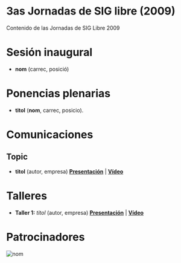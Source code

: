 # 3as Jornadas de SIG libre (2009)

Contenido de las Jornadas de SIG Libre 2009

Sesión inaugural
==================

* **nom** (carrec, posició)

Ponencias plenarias
====================

* **titol** (**nom**, carrec, posicio).

Comunicaciones
=================

Topic
---------------------------

* **titol** (autor, empresa) **[Presentación]()** | **[Vídeo]()**

Talleres
========

* **Taller 1:** *titol* (autor, empresa) **[Presentación]()** | **[Vídeo]()**

Patrocinadores
==============

![nom](img/fitxer.jpg)
